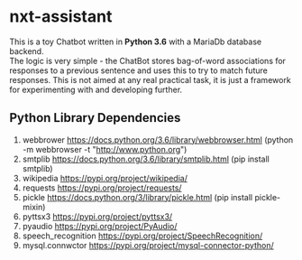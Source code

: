 # nxt-assistant
 
This is a toy Chatbot written in **Python 3.6** with a MariaDb database backend.  
The logic is very simple - the ChatBot stores bag-of-word associations for responses to a previous sentence and uses this to try to match future responses. 
This is not aimed at any real practical task, it is just a framework for experimenting with and developing further.

## Python Library Dependencies ##

1. webbrower https://docs.python.org/3.6/library/webbrowser.html (python -m webbrowser -t "http://www.python.org")
2. smtplib https://docs.python.org/3.6/library/smtplib.html (pip install smtplib)
3. wikipedia https://pypi.org/project/wikipedia/
4. requests https://pypi.org/project/requests/
5. pickle https://docs.python.org/3/library/pickle.html (pip install pickle-mixin)
6. pyttsx3 https://pypi.org/project/pyttsx3/
7. pyaudio https://pypi.org/project/PyAudio/
8. speech_recognition https://pypi.org/project/SpeechRecognition/
9. mysql.connwctor https://pypi.org/project/mysql-connector-python/



